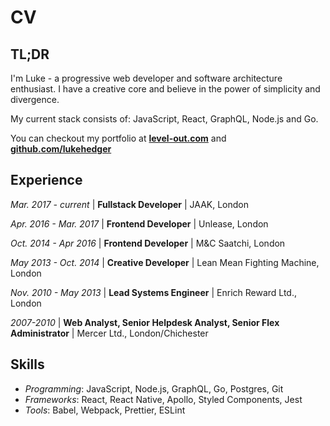 # CV

## TL;DR

I'm Luke - a progressive web developer and software architecture enthusiast. I have a creative core and believe in the power of simplicity and divergence.

My current stack consists of: JavaScript, React, GraphQL, Node.js and Go.

You can checkout my portfolio at **[level-out.com](https://www.level-out.com/)** and **[github.com/lukehedger](https://github.com/lukehedger)**

## Experience

*Mar. 2017 - current* | **Fullstack Developer** | JAAK, London

*Apr. 2016 - Mar. 2017* | **Frontend Developer** | Unlease, London
<!-- Revolutionising the London rental scene and sending pineapples to people -->

*Oct. 2014 - Apr 2016* | **Frontend Developer** | M&C Saatchi, London
<!-- Smart, modern websites and applications for clients including Converse, Land Rover, Ikea and Compare the Market. -->

*May 2013 - Oct. 2014* | **Creative Developer** | Lean Mean Fighting Machine, London
<!-- Finely crafted creations for clients like Unilever, Men's Health Forum, Forevermark and Google. -->

*Nov. 2010 - May 2013* | **Lead Systems Engineer** | Enrich Reward Ltd., London
<!-- Conception, design and development of an employee benefits system. -->

*2007-2010* | **Web Analyst, Senior Helpdesk Analyst, Senior Flex Administrator** | Mercer Ltd., London/Chichester

## Skills

- *Programming*: JavaScript, Node.js, GraphQL, Go, Postgres, Git
- *Frameworks*: React, React Native, Apollo, Styled Components, Jest
- *Tools*: Babel, Webpack, Prettier, ESLint
